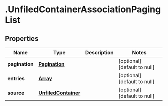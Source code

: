 # .UnfiledContainerAssociationPagingList

## Properties
Name | Type | Description | Notes
------------ | ------------- | ------------- | -------------
**pagination** | [**Pagination**](Pagination.md) |  | [optional] [default to null]
**entries** | [**Array<UnfiledContainerChildAssociationEntry>**](UnfiledContainerChildAssociationEntry.md) |  | [optional] [default to null]
**source** | [**UnfiledContainer**](UnfiledContainer.md) |  | [optional] [default to null]


